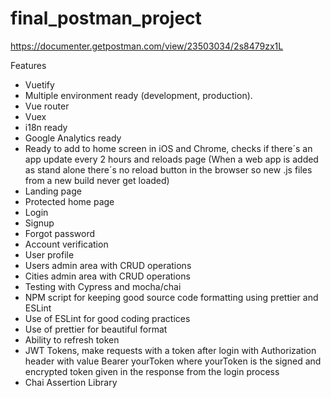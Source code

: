 # final_postman_project

https://documenter.getpostman.com/view/23503034/2s8479zx1L

Features

- Vuetify
- Multiple environment ready (development, production).
- Vue router
- Vuex
- i18n ready
- Google Analytics ready
- Ready to add to home screen in iOS and Chrome, checks if there´s an app update every 2 hours and reloads page (When a web app is added as stand alone there´s no reload button in the browser so new .js files from a new build never get loaded)
- Landing page
- Protected home page
- Login
- Signup
- Forgot password
- Account verification
- User profile
- Users admin area with CRUD operations
- Cities admin area with CRUD operations
- Testing with Cypress and mocha/chai
- NPM script for keeping good source code formatting using prettier and ESLint
- Use of ESLint for good coding practices
- Use of prettier for beautiful format
- Ability to refresh token
- JWT Tokens, make requests with a token after login with Authorization header with value Bearer yourToken where yourToken is the signed and encrypted token given in the response from the login process
- Chai Assertion Library
